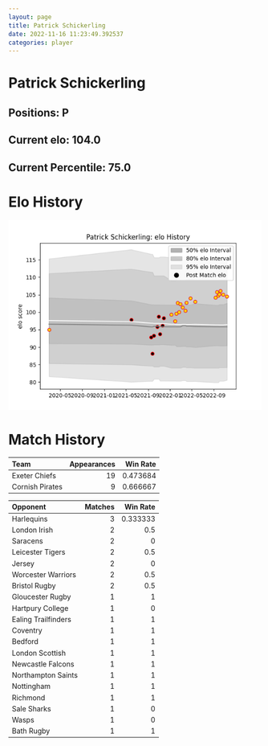 ```yaml
---  
layout: page  
title: Patrick Schickerling  
date: 2022-11-16 11:23:49.392537  
categories: player  
---
```

# Patrick Schickerling

## Positions: P

## Current elo: 104.0

## Current Percentile: 75.0

# Elo History


![elo history](history_PatrickSchickerling.png)
# Match History


| Team            |   Appearances |   Win Rate |
|:----------------|--------------:|-----------:|
| Exeter Chiefs   |            19 |   0.473684 |
| Cornish Pirates |             9 |   0.666667 |

| Opponent            |   Matches |   Win Rate |
|:--------------------|----------:|-----------:|
| Harlequins          |         3 |   0.333333 |
| London Irish        |         2 |   0.5      |
| Saracens            |         2 |   0        |
| Leicester Tigers    |         2 |   0.5      |
| Jersey              |         2 |   0        |
| Worcester Warriors  |         2 |   0.5      |
| Bristol Rugby       |         2 |   0.5      |
| Gloucester Rugby    |         1 |   1        |
| Hartpury College    |         1 |   0        |
| Ealing Trailfinders |         1 |   1        |
| Coventry            |         1 |   1        |
| Bedford             |         1 |   1        |
| London Scottish     |         1 |   1        |
| Newcastle Falcons   |         1 |   1        |
| Northampton Saints  |         1 |   1        |
| Nottingham          |         1 |   1        |
| Richmond            |         1 |   1        |
| Sale Sharks         |         1 |   0        |
| Wasps               |         1 |   0        |
| Bath Rugby          |         1 |   1        |